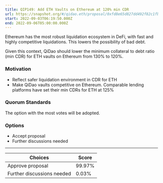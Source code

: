 ```yaml
---
title: QIP149: Add ETH Vaults on Ethereum at 120% min CDR
url: https://snapshot.org/#/qidao.eth/proposal/0xfd8e65d827dd492f82c1fbe6b53ed535ef041ddec5759068e2c3614ce7225059
start: 2022-09-03T06:19:50.000Z
end: 2022-09-06T05:00:00.000Z
---
```

Ethereum has the most robust liquidation ecosystem in DeFi, with fast and highly competitive liquidations. This lowers the possibility of bad debt.

Given this context, QiDao should lower the minimum collateral to debt ratio (min CDR) for ETH vaults on Ethereum from 130% to 120%.

### Motivation

* Reflect safer liquidation environment in CDR for ETH
* Make QiDao vaults competitive on Ethereum. Comparable lending platforms have set their min CDRs for ETH at 125%

### Quorum Standards

The option with the most votes will be adopted.

### Options

* Accept proposal
* Further discussions needed
---
| Choices | Score |
| --- | --- |
| Approve proposal | 99.97% |
| Further discussions needed | 0.03% |

